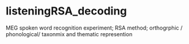 # listeningRSA_decoding
MEG spoken word recognition experiment;
RSA method;
orthogrphic / phonological/ taxonmix and thematic represention
